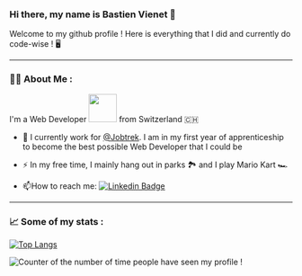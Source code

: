 ### Hi there, my name is Bastien Vienet 👋

Welcome to my github profile ! Here is everything that I did and currently do code-wise ! :desktop_computer:

---

### :man_technologist: About Me :
I'm a Web Developer <img src="https://media.giphy.com/media/WUlplcMpOCEmTGBtBW/giphy.gif" width="50"> from Switzerland :switzerland:
- :construction_worker: I currently work for [@Jobtrek](https://jobtrek.ch/). I am in my first year of apprenticeship to become the best possible Web Developer that I could be

- :zap: In my free time, I mainly hang out in parks :national_park: and I play Mario Kart :racing_car:

- :mailbox:How to reach me: [![Linkedin Badge](https://img.shields.io/badge/-BastienVienet-blue?style=flat&logo=Linkedin&logoColor=white)](https://www.linkedin.com/in/bastien-vienet-389145203)

---

### :chart_with_upwards_trend: Some of my stats :

[![Top Langs](https://github-readme-stats.vercel.app/api/top-langs/?username=BastienVienet&layout=compact&theme=vision-friendly-dark)](https://github.com/anuraghazra/github-readme-stats)

<img src="https://komarev.com/ghpvc/?username=BastienVienet&style=flat-square&color=blue" alt="Counter of the number of time people have seen my profile !"/>
